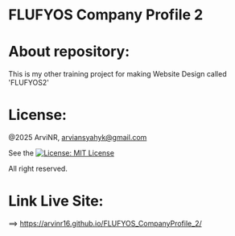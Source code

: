 # FLUFYOS Company Profile 2

# About repository:
This is my other training project for making Website Design called 'FLUFYOS2'

# License:
@2025 ArviNR, arviansyahyk@gmail.com

See the [![License: MIT License](https://img.shields.io/badge/License-MIT_License-red.svg)](LICENSE)

All right reserved.

# Link Live Site:
==> https://arvinr16.github.io/FLUFYOS_CompanyProfile_2/
